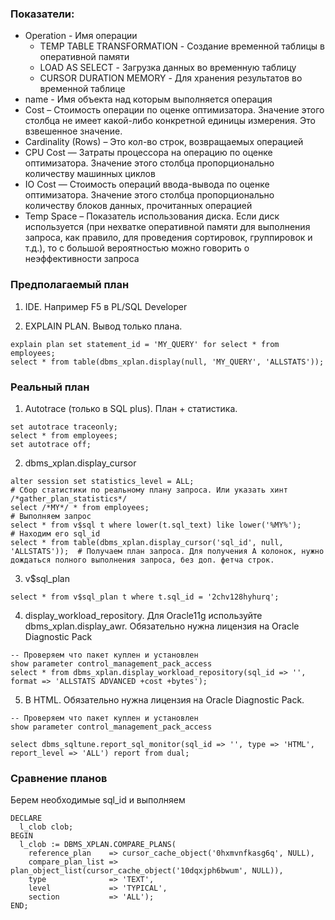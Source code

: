 ### Показатели:
  - Operation - Имя операции
    - TEMP TABLE TRANSFORMATION - Создание временной таблицы в оперативной памяти
    - LOAD AS SELECT - Загрузка данных во временную таблицу
    - CURSOR DURATION MEMORY - Для хранения результатов во временной таблице
  - name - Имя объекта над которым выполняется операция
  - Cost – Стоимость операции по оценке оптимизатора. Значение этого столбца не имеет какой-либо конкретной единицы измерения. Это взвешенное значение.
  - Cardinality (Rows) – Это кол-во строк, возвращаемых операцией
  - CPU Cost — Затраты процессора на операцию по оценке оптимизатора. Значение этого столбца пропорционально количеству машинных циклов
  - IO Cost — Стоимость операций ввода-вывода по оценке оптимизатора. Значение этого столбца пропорционально количеству блоков данных, прочитанных операцией
  - Temp Space – Показатель использования диска. Если диск используется (при нехватке оперативной памяти для выполнения запроса, как правило, для проведения сортировок, группировок и т.д.), то с большой вероятностью можно говорить о неэффективности запроса


### Предполагаемый план
  1. IDE. Например F5 в PL/SQL Developer
  
  2. EXPLAIN PLAN. Вывод только плана.
  ````
  explain plan set statement_id = 'MY_QUERY' for select * from employees; 
  select * from table(dbms_xplan.display(null, 'MY_QUERY', 'ALLSTATS'));
  ````

### Реальный план
  1. Autotrace (только в SQL plus). План + статистика.
  ````
  set autotrace traceonly;
  select * from employees;
  set autotrace off;
  ````
  
  2. dbms_xplan.display_cursor
  ````
  alter session set statistics_level = ALL;                                    # Сбор статистики по реальному плану запроса. Или указать хинт /*gather_plan_statistics*/
  select /*MY*/ * from employees;                                              # Выполняем запрос
  select * from v$sql t where lower(t.sql_text) like lower('%MY%');            # Находим его sql_id
  select * from table(dbms_xplan.display_cursor('sql_id', null, 'ALLSTATS'));  # Получаем план запроса. Для получения A колонок, нужно дождаться полного выполнения запроса, без доп. фетча строк.
  ````
  
  3. v$sql_plan
  ````
  select * from v$sql_plan t where t.sql_id = '2chv128hyhurq';
  ````
  
  4. display_workload_repository. Для Oracle11g используйте dbms_xplan.display_awr. Обязательно нужна лицензия на Oracle Diagnostic Pack
  ````
  -- Проверяем что пакет куплен и установлен
  show parameter control_management_pack_access
  select * from dbms_xplan.display_workload_repository(sql_id => '', format => 'ALLSTATS ADVANCED +cost +bytes');
  ````
  
  5. В HTML. Обязательно нужна лицензия на Oracle Diagnostic Pack.
  ````
  -- Проверяем что пакет куплен и установлен
  show parameter control_management_pack_access
  
  select dbms_sqltune.report_sql_monitor(sql_id => '', type => 'HTML', report_level => 'ALL') report from dual;
  ````


### Сравнение планов
Берем необходимые sql_id и выполняем
````
DECLARE
  l_clob clob;
BEGIN
  l_clob := DBMS_XPLAN.COMPARE_PLANS( 
    reference_plan    => cursor_cache_object('0hxmvnfkasg6q', NULL),
    compare_plan_list => plan_object_list(cursor_cache_object('10dqxjph6bwum', NULL)),
    type              => 'TEXT',
    level             => 'TYPICAL', 
    section           => 'ALL');
END;
````